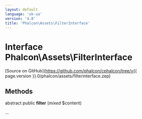 ```yaml
---
layout: default
language: 'uk-ua'
version: '4.0'
title: 'Phalcon\Assets\FilterInterface'
---
```

# Interface **Phalcon\Assets\FilterInterface**

[Source on GitHub](https://github.com/phalcon/cphalcon/tree/v{{ page.version }}.0/phalcon/assets/filterinterface.zep)

## Methods

abstract public **filter** (*mixed* $content)

...
